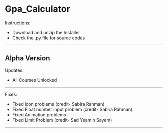 # Gpa_Calculator
Instructions:
   - Download and unzip the Installer 
   - Check the .py file for source codes
------------------------------------------------------------------------------------------
Alpha Version
------------------------------------------------------------------------------------------
Updates:
   - All Courses Unlocked
------------------------------------------------------------------------------------------
Fixes:
   - Fixed icon problems (credit- Sabira Rahman)
   - Fixed Float number input problem (credit- Sabira Rahman)
   - Fixed Animation problems
   - Fixed Limit Problem (credit- Sad Yeamin Sayem)
------------------------------------------------------------------------------------------
